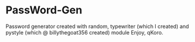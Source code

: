 # PassWord-Gen
Password generator created with random, typewriter (which I created) and pystyle (which @ billythegoat356 created) module Enjoy, qKoro.
